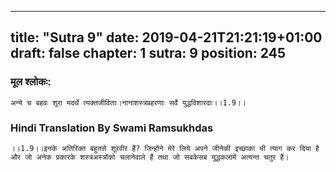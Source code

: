 
---
title: "Sutra 9"
date: 2019-04-21T21:21:19+01:00
draft: false
chapter: 1
sutra: 9
position: 245
---
### मूल श्लोकः:
```
अन्ये च बहवः शूरा मदर्थे त्यक्तजीविताः।नानाशस्त्रप्रहरणाः सर्वे युद्धविशारदाः।।1.9।।

```

### Hindi Translation By Swami Ramsukhdas
```
।।1.9।।इनके अतिरिक्त बहुतसे शूरवीर हैं? जिन्होंने मेरे लिये अपने जीनेकी इच्छाका भी त्याग कर दिया है और जो अनेक प्रकारके शस्त्रअस्त्रोंको चलानेवाले हैं तथा जो सबकेसब युद्धकलामें अत्यन्त चतुर हैं।

```

